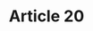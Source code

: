 ---
title: "Article 20"
draft: false
exceptions:
- info52c
memberstates:
- EE
score: 3
compensation:
- 
remarks: |
 


link: ""
---